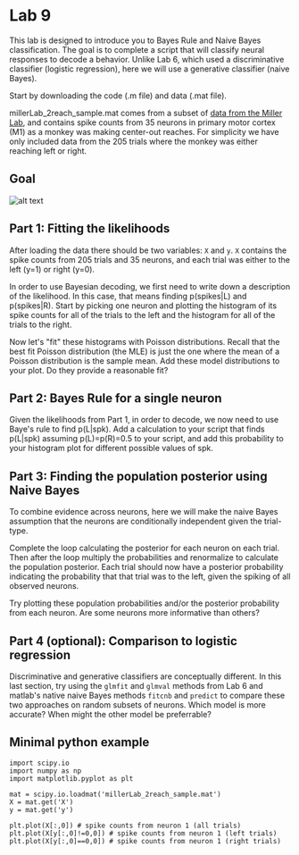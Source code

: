 # Lab 9

This lab is designed to introduce you to Bayes Rule and Naive Bayes classification. The goal is to complete a script that will classify neural responses to decode a behavior. Unlike Lab 6, which used a discriminative classifier (logistic regression), here we will use a generative classifier (naive Bayes).

Start by downloading the code (.m file) and data (.mat file).

millerLab_2reach_sample.mat comes from a subset of [data from the Miller Lab](http://crcns.org/data-sets/movements/dream), and contains spike counts from 35 neurons in primary motor cortex (M1) as a monkey was making center-out reaches. For simplicity we have only included data from the 205 trials where the monkey was either reaching left or right.

## Goal

![alt text](https://github.com/stevensonlab/teaching/raw/master/sand/labs/lab9/assets/output.png)

## Part 1: Fitting the likelihoods

After loading the data there should be two variables: `X` and `y`. `X` contains the spike counts from 205 trials and 35 neurons, and each trial was either to the left (y=1) or right (y=0).

In order to use Bayesian decoding, we first need to write down a description of the likelihood. In this case, that means finding p(spikes|L) and p(spikes|R). Start by picking one neuron and plotting the histogram of its spike counts for all of the trials to the left and the histogram for all of the trials to the right.

Now let's "fit" these histograms with Poisson distributions. Recall that the best fit Poisson distribution (the MLE) is just the one where the mean of a Poisson distribution is the sample mean. Add these model distributions to your plot. Do they provide a reasonable fit?


## Part 2: Bayes Rule for a single neuron

Given the likelihoods from Part 1, in order to decode, we now need to use Baye's rule to find p(L|spk). Add a calculation to your script that finds p(L|spk) assuming p(L)=p(R)=0.5 to your script, and add this probability to your histogram plot for different possible values of spk.

## Part 3: Finding the population posterior using Naive Bayes

To combine evidence across neurons, here we will make the naive Bayes assumption that the neurons are conditionally independent given the trial-type.

Complete the loop calculating the posterior for each neuron on each trial. Then after the loop multiply the probabilities and renormalize to calculate the population posterior. Each trial should now have a posterior probability indicating the probability that that trial was to the left, given the spiking of all observed neurons.

Try plotting these population probabilities and/or the posterior probability from each neuron. Are some neurons more informative than others?

## Part 4 (optional): Comparison to logistic regression

Discriminative and generative classifiers are conceptually different. In this last section, try using the `glmfit` and `glmval` methods from Lab 6 and matlab's native naive Bayes methods `fitcnb` and `predict` to compare these two approaches on random subsets of neurons. Which model is more accurate? When might the other model be preferrable?

## Minimal python example

	import scipy.io
	import numpy as np
	import matplotlib.pyplot as plt

	mat = scipy.io.loadmat('millerLab_2reach_sample.mat')
	X = mat.get('X')
	y = mat.get('y')

	plt.plot(X[:,0]) # spike counts from neuron 1 (all trials)
	plt.plot(X[y[:,0]!=0,0]) # spike counts from neuron 1 (left trials)
	plt.plot(X[y[:,0]==0,0]) # spike counts from neuron 1 (right trials)
